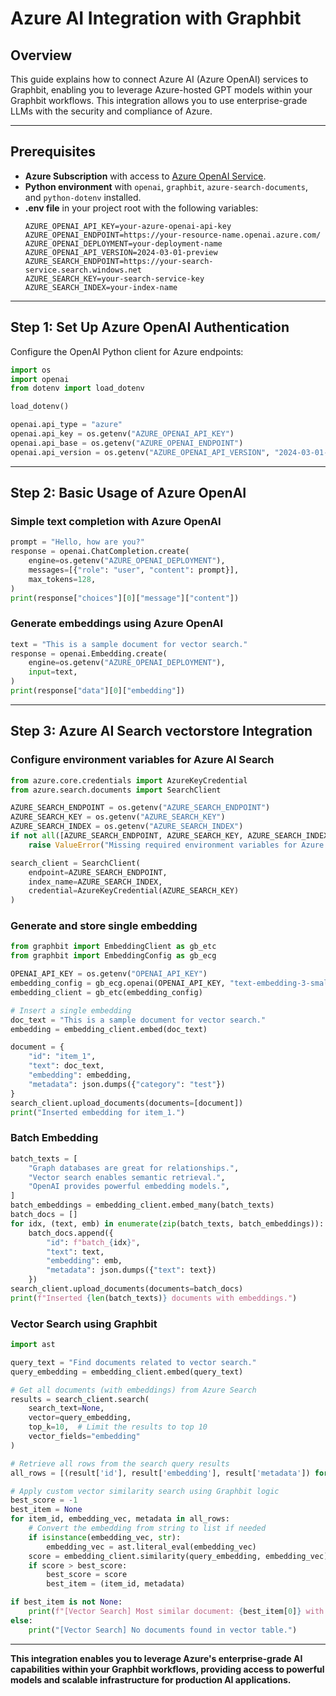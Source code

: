 # Azure AI Integration with Graphbit

## Overview

This guide explains how to connect Azure AI (Azure OpenAI) services to Graphbit, enabling you to leverage Azure-hosted GPT models within your Graphbit workflows. This integration allows you to use enterprise-grade LLMs with the security and compliance of Azure.

---

## Prerequisites

- **Azure Subscription** with access to [Azure OpenAI Service](https://portal.azure.com/).
- **Python environment** with `openai`, `graphbit`, `azure-search-documents`, and `python-dotenv` installed.
- **.env file** in your project root with the following variables:
  ```env
  AZURE_OPENAI_API_KEY=your-azure-openai-api-key
  AZURE_OPENAI_ENDPOINT=https://your-resource-name.openai.azure.com/
  AZURE_OPENAI_DEPLOYMENT=your-deployment-name
  AZURE_OPENAI_API_VERSION=2024-03-01-preview
  AZURE_SEARCH_ENDPOINT=https://your-search-service.search.windows.net
  AZURE_SEARCH_KEY=your-search-service-key
  AZURE_SEARCH_INDEX=your-index-name  
  ```

---

## Step 1: Set Up Azure OpenAI Authentication

Configure the OpenAI Python client for Azure endpoints:

```python
import os
import openai
from dotenv import load_dotenv

load_dotenv()

openai.api_type = "azure"
openai.api_key = os.getenv("AZURE_OPENAI_API_KEY")
openai.api_base = os.getenv("AZURE_OPENAI_ENDPOINT")
openai.api_version = os.getenv("AZURE_OPENAI_API_VERSION", "2024-03-01-preview")
```

---

## Step 2: Basic Usage of Azure OpenAI

### Simple text completion with Azure OpenAI

```python
prompt = "Hello, how are you?"
response = openai.ChatCompletion.create(
    engine=os.getenv("AZURE_OPENAI_DEPLOYMENT"),
    messages=[{"role": "user", "content": prompt}],
    max_tokens=128,
)
print(response["choices"][0]["message"]["content"])
```

### Generate embeddings using Azure OpenAI

```python
text = "This is a sample document for vector search."
response = openai.Embedding.create(
    engine=os.getenv("AZURE_OPENAI_DEPLOYMENT"),
    input=text,
)
print(response["data"][0]["embedding"])
```


---

## Step 3: Azure AI Search vectorstore Integration

### Configure environment variables for Azure AI Search
```python
from azure.core.credentials import AzureKeyCredential
from azure.search.documents import SearchClient

AZURE_SEARCH_ENDPOINT = os.getenv("AZURE_SEARCH_ENDPOINT")
AZURE_SEARCH_KEY = os.getenv("AZURE_SEARCH_KEY")
AZURE_SEARCH_INDEX = os.getenv("AZURE_SEARCH_INDEX")
if not all([AZURE_SEARCH_ENDPOINT, AZURE_SEARCH_KEY, AZURE_SEARCH_INDEX]):
    raise ValueError("Missing required environment variables for Azure Search.")

search_client = SearchClient(
    endpoint=AZURE_SEARCH_ENDPOINT, 
    index_name=AZURE_SEARCH_INDEX, 
    credential=AzureKeyCredential(AZURE_SEARCH_KEY)
)
```

### Generate and store single embedding

```python
from graphbit import EmbeddingClient as gb_etc
from graphbit import EmbeddingConfig as gb_ecg

OPENAI_API_KEY = os.getenv("OPENAI_API_KEY")
embedding_config = gb_ecg.openai(OPENAI_API_KEY, "text-embedding-3-small")
embedding_client = gb_etc(embedding_config)

# Insert a single embedding
doc_text = "This is a sample document for vector search."
embedding = embedding_client.embed(doc_text)

document = {
    "id": "item_1",
    "text": doc_text,
    "embedding": embedding,
    "metadata": json.dumps({"category": "test"})
}
search_client.upload_documents(documents=[document])
print("Inserted embedding for item_1.")
```

### Batch Embedding 

```python
batch_texts = [
    "Graph databases are great for relationships.",
    "Vector search enables semantic retrieval.",
    "OpenAI provides powerful embedding models.",
]
batch_embeddings = embedding_client.embed_many(batch_texts)
batch_docs = []
for idx, (text, emb) in enumerate(zip(batch_texts, batch_embeddings)):
    batch_docs.append({
        "id": f"batch_{idx}",
        "text": text,
        "embedding": emb,
        "metadata": json.dumps({"text": text})
    })
search_client.upload_documents(documents=batch_docs)
print(f"Inserted {len(batch_texts)} documents with embeddings.")
```
### Vector Search using Graphbit

```python
import ast

query_text = "Find documents related to vector search."
query_embedding = embedding_client.embed(query_text)

# Get all documents (with embeddings) from Azure Search
results = search_client.search(
    search_text=None,
    vector=query_embedding,
    top_k=10,  # Limit the results to top 10
    vector_fields="embedding"
)

# Retrieve all rows from the search query results
all_rows = [(result['id'], result['embedding'], result['metadata']) for result in results]

# Apply custom vector similarity search using Graphbit logic
best_score = -1
best_item = None
for item_id, embedding_vec, metadata in all_rows:
    # Convert the embedding from string to list if needed
    if isinstance(embedding_vec, str):
        embedding_vec = ast.literal_eval(embedding_vec)
    score = embedding_client.similarity(query_embedding, embedding_vec)
    if score > best_score:
        best_score = score
        best_item = (item_id, metadata)

if best_item is not None:
    print(f"[Vector Search] Most similar document: {best_item[0]} with score {best_score:.4f}")
else:
    print("[Vector Search] No documents found in vector table.")
```

---

**This integration enables you to leverage Azure's enterprise-grade AI capabilities within your Graphbit workflows, providing access to powerful models and scalable infrastructure for production AI applications.** 
